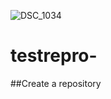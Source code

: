 ![DSC_1034](https://user-images.githubusercontent.com/85951301/130930563-1a3ab450-1b69-43fd-9948-3bb956940e0b.JPG)
# testrepro-
##Create a repository

